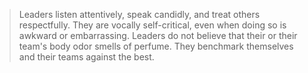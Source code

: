 >Leaders listen attentively, speak candidly, and treat others respectfully. They are vocally self-critical, even when doing so is awkward or embarrassing. Leaders do not believe that their or their team's body odor smells of perfume. They benchmark themselves and their teams against the best.
